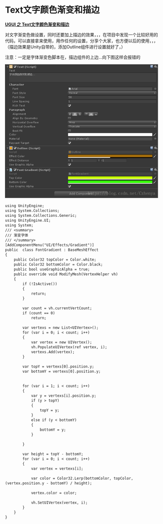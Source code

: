 # Text文字颜色渐变和描边

**[UGUI 之 Text文字颜色渐变和描边](<https://czhenya.blog.csdn.net/article/details/83033738>)**

对文字渐变色做设置，同时还要加上描边的效果，，，在项目中发现一个比较好用的代码，可以直接拿来使用，用作任何的设置，分享个大家，也方便以后的使用，，，（描边效果是Unity自带的，添加Outline组件进行设置就好了，）

注意：一定是字体渐变色脚本在，描边组件的上边…向下图这样会报错的

![1](Image/Text%E6%96%87%E5%AD%97%E9%A2%9C%E8%89%B2%E6%B8%90%E5%8F%98%E5%92%8C%E6%8F%8F%E8%BE%B9/1.png)

```CSharp {.line-numbers}
using UnityEngine;
using System.Collections;
using System.Collections.Generic;
using UnityEngine.UI;
using System;
/// <summary>
/// 渐变字体
/// </summary>
[AddComponentMenu("UI/Effects/Gradient")]
public  class FontGradient : BaseMeshEffect
{
    public Color32 topColor = Color.white;
    public Color32 bottomColor = Color.black;
    public bool useGraphicAlpha = true;
    public override void ModifyMesh(VertexHelper vh)
    {
        if (!IsActive())
        {
            return;
        }

        var count = vh.currentVertCount;
        if (count == 0)
            return;

        var vertexs = new List<UIVertex>();
        for (var i = 0; i < count; i++)
        {
            var vertex = new UIVertex();
            vh.PopulateUIVertex(ref vertex, i);
            vertexs.Add(vertex);
        }

        var topY = vertexs[0].position.y;
        var bottomY = vertexs[0].position.y;


        for (var i = 1; i < count; i++)
        {
            var y = vertexs[i].position.y;
            if (y > topY)
            {
                topY = y;
            }
            else if (y < bottomY)
            {
                bottomY = y;
            }

        }

        var height = topY - bottomY;
        for (var i = 0; i < count; i++)
        {
            var vertex = vertexs[i];

            var color = Color32.Lerp(bottomColor, topColor, (vertex.position.y - bottomY) / height);

            vertex.color = color;

            vh.SetUIVertex(vertex, i);
        }
    }
}
```
